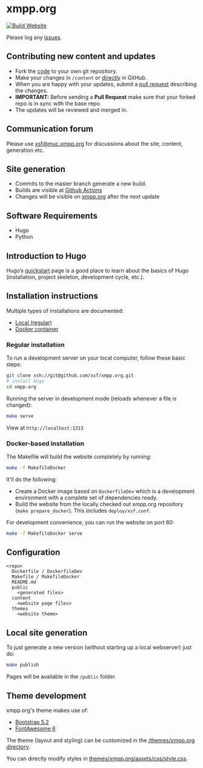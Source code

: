 # xmpp.org

[![Build Website](https://github.com/xsf/xmpp.org/actions/workflows/build-website.yml/badge.svg)](https://github.com/xsf/xmpp.org/actions/workflows/build-website.yml)

Please log any [issues](https://github.com/xsf/xmpp.org/issues/new).

## Contributing new content and updates

* Fork the [code](https://github.com/xsf/xmpp.org/fork) to your own git repository.
* Make your changes in `/content` or [directly](https://github.com/xsf/xmpp.org/tree/master/content) in GitHub.
* When you are happy with your updates, submit a [pull request](https://github.com/xsf/xmpp.org/pulls) describing the changes.
* **IMPORTANT:** Before sending a **Pull Request** make sure that your forked repo is in sync with the base repo.
* The updates will be reviewed and merged in.

## Communication forum

Please use [xsf@muc.xmpp.org](xmpp:xsf@muc.xmpp.org?join) for discussions about the site, content, generation etc.

## Site generation

* Commits to the master branch generate a new build.
* Builds are visible at [Github Actions](https://github.com/xsf/xmpp.org/actions)
* Changes will be visible on [xmpp.org](https://xmpp.org) after the next update

## Software Requirements

* Hugo
* Python

## Introduction to Hugo

Hugo’s [quickstart](https://gohugo.io/getting-started/quick-start/) page is a good place to learn about the basics of Hugo (installation, project skeleton, development cycle, etc.).

## Installation instructions

Multiple types of installations are documented:

* [Local (regular)](#regular-installation)
* [Docker container](#docker-based-installation)

### Regular installation

To run a development server on your local computer, follow these basic steps:

```bash
git clone ssh://git@github.com/xsf/xmpp.org.git
# install Hugo
cd xmpp.org
```

Running the server in development mode (reloads whenever a file is changed):

```bash
make serve
```

View at `http://localhost:1313`

### Docker-based installation

The Makefile will build the website completely by running:

```bash
make -f MakefileDocker
```

It'll do the following:

* Create a Docker image based on `DockerfileDev` which is a development environment with a complete set of dependencies ready.
* Build the website from the locally checked out xmpp.org repository (`make prepare_docker`). This includes `deploy/xsf.conf`.

For development convenience, you can run the website on port 80:

```bash
make -f MakefileDocker serve
```

## Configuration

```
<repo>
  Dockerfile / DockerfileDev
  Makefile / MakefileDocker
  README.md
  public
    <generated files>
  content
    <website page files>
  themes
    <website theme>
```

## Local site generation

To just generate a new version (without starting up a local webserver) just do:

```bash
make publish
```

Pages will be available in the `/public` folder.

## Theme development

xmpp.org's theme makes use of:

* [Bootstrap 5.2](https://getbootstrap.com/docs/5.2)
* [FontAwesome 6](https://fontawesome.com/v6/docs)

The theme (layout and styling) can be customized in the [/themes/xmpp.org directory](https://github.com/xsf/xmpp.org/tree/master/themes/xmpp.org).

You can directly modify styles in [themes/xmpp.org/assets/css/style.css](https://github.com/xsf/xmpp.org/blob/master/themes/xmpp.org/assets/css/style.css).
